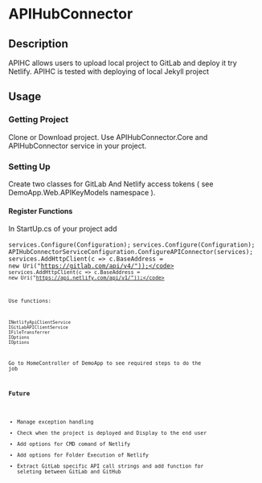 # APIHubConnector

## Description

APIHC allows users to upload local project to GitLab and deploy it try Netlify.
APIHC is tested with deploying of local Jekyll project

## Usage

### Getting Project

Clone or Download project.
Use APIHubConnector.Core and APIHubConnector service in your project.

### Setting Up

Create two classes for GitLab And Netlify access tokens ( see DemoApp.Web.APIKeyModels namespace ).

#### Register Functions

In StartUp.cs of your project add

<code>services.Configure<AuthRepoHubConnectorOptions>(Configuration);</code>
<code>services.Configure<AuthHostingConnectorOptions>(Configuration);</code>
<code>APIHubConnectorServiceConfiguration.ConfigureAPIConnector(services);</code>
<code>services.AddHttpClient<GitLabHubClient>(c => c.BaseAddress = new Uri("https://gitlab.com/api/v4/"));</code>
<code>services.AddHttpClient<NetlifyHubClient>(c => c.BaseAddress = new Uri("https://api.netlify.com/api/v1/"));</code>

Use functions:

<code>INetlifyApiClientService<BaseResponse></code>
<code>IGitLabAPIClientService<BaseResponse></code>
<code>IFileTransferrer<FileTransfererResult></code>
<code>IOptions<AuthRepoHubConnectorOptions></code> 
<code>IOptions<AuthHostingConnectorOptions></code>

Go to HomeController of DemoApp to see required steps to do the job

### Future

- Manage exception handling
- Check when the project is deployed and Display to the end user
- Add options for CMD comand of Netlify
- Add options for Folder Execution of Netlify
- Extract GitLab specific API call strings and add function for seleting between GitLab and GitHub
